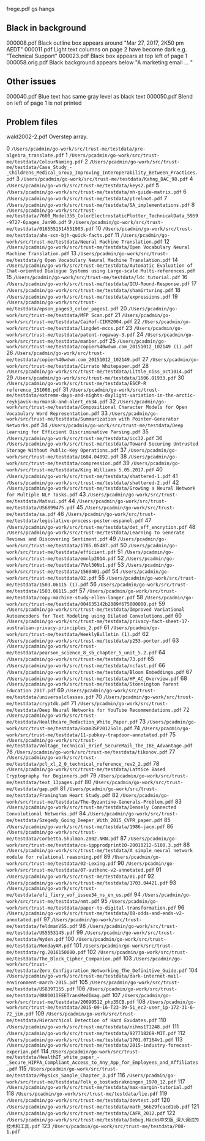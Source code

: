 frege.pdf gs hangs

Black in background
-------------------
000008.pdf Black outline box appears around "Mar 27, 2017, 2K50 pm AEDT"
000011.pdf Light text columns on page 2 have become dark e.g. "Technical Support"
000023.pdf Black box appears at top left of page 1
000058.orig.pdf  Black background appears below "A marketing email ... "

Other issues
------------
000040.pdf Blue text has same gray level as black text
000050.pdf Blend on left of page 1 is not printed


Problem files
-------------
wald2002-2.pdf  Overstep array.

 0 `/Users/pcadmin/go-work/src/trust-me/testdata/pre-algebra_translate.pdf`
  1 `/Users/pcadmin/go-work/src/trust-me/testdata/ColourNaming.pdf`
  2 `/Users/pcadmin/go-work/src/trust-me/testdata/Case_Study_-_Childrens_Medical_Group_Improving_Interoperability_Between_Practices.pdf`
  3 `/Users/pcadmin/go-work/src/trust-me/testdata/Kahng_DAC_98.pdf`
  4 `/Users/pcadmin/go-work/src/trust-me/testdata/keys2.pdf`
  5 `/Users/pcadmin/go-work/src/trust-me/testdata/mh-guide-matrix.pdf`
  6 `/Users/pcadmin/go-work/src/trust-me/testdata/ptrelnot.pdf`
  7 `/Users/pcadmin/go-work/src/trust-me/testdata/SA_implementations.pdf`
  8 `/Users/pcadmin/go-work/src/trust-me/testdata/7600_Model355_ColorElectrostaticPlotter_TechnicalData_5959-9727-6pages_Jan90.pdf`
  9 `/Users/pcadmin/go-work/src/trust-me/testdata/0165551514551903.pdf`
 10 `/Users/pcadmin/go-work/src/trust-me/testdata/ahs-scn-bjh-quick-facts.pdf`
 11 `/Users/pcadmin/go-work/src/trust-me/testdata/Neural Machine Translation.pdf`
 12 `/Users/pcadmin/go-work/src/trust-me/testdata/Open Vocabulary Neural Machine Translation.pdf`
 13 `/Users/pcadmin/go-work/src/trust-me/testdata/g Open Vocabulary Neural Machine Translation.pdf`
 14 `/Users/pcadmin/go-work/src/trust-me/testdata/Automatic Evaluation of Chat-oriented Dialogue Systems using Large-scale Multi-references.pdf`
 15 `/Users/pcadmin/go-work/src/trust-me/testdata/ldc_tutorial.pdf`
 16 `/Users/pcadmin/go-work/src/trust-me/testdata/ICU-Round-Response.pdf`
 17 `/Users/pcadmin/go-work/src/trust-me/testdata/shamirturing.pdf`
 18 `/Users/pcadmin/go-work/src/trust-me/testdata/expressions.pdf`
 19 `/Users/pcadmin/go-work/src/trust-me/testdata/epson_pages3_color_pages1.pdf`
 20 `/Users/pcadmin/go-work/src/trust-me/testdata/MFP Scan.pdf`
 21 `/Users/pcadmin/go-work/src/trust-me/testdata/CaiHof-CIKM2004.pdf`
 22 `/Users/pcadmin/go-work/src/trust-me/testdata/lingdet-mccs.pdf`
 23 `/Users/pcadmin/go-work/src/trust-me/testdata/patent-rogaway-3.pdf`
 24 `/Users/pcadmin/go-work/src/trust-me/testdata/manber.pdf`
 25 `/Users/pcadmin/go-work/src/trust-me/testdata/copier%40wdwm.com_20151012_102149 (1).pdf`
 26 `/Users/pcadmin/go-work/src/trust-me/testdata/copier%40wdwm.com_20151012_102149.pdf`
 27 `/Users/pcadmin/go-work/src/trust-me/testdata/Cirrato Whitepaper.pdf`
 28 `/Users/pcadmin/go-work/src/trust-me/testdata/Little_niss_oct1014.pdf`
 29 `/Users/pcadmin/go-work/src/trust-me/testdata/1606.01933.pdf`
 30 `/Users/pcadmin/go-work/src/trust-me/testdata/ESCP-R reference_151008.pdf`
 31 `/Users/pcadmin/go-work/src/trust-me/testdata/extreme-days-and-nights-daylight-variation-in-the-arctic-reykjavik-murmansk-and-alert_e634.pdf`
 32 `/Users/pcadmin/go-work/src/trust-me/testdata/Compositional Character Models for Open Vocabulary Word Representation.pdf`
 33 `/Users/pcadmin/go-work/src/trust-me/testdata/Summarization with Pointer-Generator Networks.pdf`
 34 `/Users/pcadmin/go-work/src/trust-me/testdata/Deep Learning for Efficient Discriminative Parsing.pdf`
 35 `/Users/pcadmin/go-work/src/trust-me/testdata/icc32.pdf`
 36 `/Users/pcadmin/go-work/src/trust-me/testdata/Toward Securing Untrusted Storage Without Public-Key Operations.pdf`
 37 `/Users/pcadmin/go-work/src/trust-me/testdata/1604.04892.pdf`
 38 `/Users/pcadmin/go-work/src/trust-me/testdata/compression.pdf`
 39 `/Users/pcadmin/go-work/src/trust-me/testdata/King Williams 5.05.2017.pdf`
 40 `/Users/pcadmin/go-work/src/trust-me/testdata/shattered-1.pdf`
 41 `/Users/pcadmin/go-work/src/trust-me/testdata/shattered-2.pdf`
 42 `/Users/pcadmin/go-work/src/trust-me/testdata/Growing a Neural Network for Multiple NLP Tasks.pdf`
 43 `/Users/pcadmin/go-work/src/trust-me/testdata/Matsui.pdf`
 44 `/Users/pcadmin/go-work/src/trust-me/testdata/US6899475.pdf`
 45 `/Users/pcadmin/go-work/src/trust-me/testdata/sa.pdf`
 46 `/Users/pcadmin/go-work/src/trust-me/testdata/legislative-process-poster-espanol.pdf`
 47 `/Users/pcadmin/go-work/src/trust-me/testdata/det_eff_encrytion.pdf`
 48 `/Users/pcadmin/go-work/src/trust-me/testdata/Learning to Generate Reviews and Discovering Sentiment.pdf`
 49 `/Users/pcadmin/go-work/src/trust-me/testdata/1705.05487.pdf`
 50 `/Users/pcadmin/go-work/src/trust-me/testdata/efficient.pdf`
 51 `/Users/pcadmin/go-work/src/trust-me/testdata/emnlp2014.pdf`
 52 `/Users/pcadmin/go-work/src/trust-me/testdata/7Vol30No1.pdf`
 53 `/Users/pcadmin/go-work/src/trust-me/testdata/1560401.pdf`
 54 `/Users/pcadmin/go-work/src/trust-me/testdata/02.pdf`
 55 `/Users/pcadmin/go-work/src/trust-me/testdata/1503.06115 (1).pdf`
 56 `/Users/pcadmin/go-work/src/trust-me/testdata/1503.06115.pdf`
 57 `/Users/pcadmin/go-work/src/trust-me/testdata/copy-machine-study-ellen-langer.pdf`
 58 `/Users/pcadmin/go-work/src/trust-me/testdata/004635142b2089f675000000.pdf`
 59 `/Users/pcadmin/go-work/src/trust-me/testdata/Improved Variational Autoencoders for Text Modeling using Dilated Convolutions.pdf`
 60 `/Users/pcadmin/go-work/src/trust-me/testdata/privacy-fact-sheet-17-australian-privacy-principles_2.pdf`
 61 `/Users/pcadmin/go-work/src/trust-me/testdata/WeeklyBulletin (1).pdf`
 62 `/Users/pcadmin/go-work/src/trust-me/testdata/p253-porter.pdf`
 63 `/Users/pcadmin/go-work/src/trust-me/testdata/pearson_science_8_sb_chapter_5_unit_5.2.pdf`
 64 `/Users/pcadmin/go-work/src/trust-me/testdata/73.pdf`
 65 `/Users/pcadmin/go-work/src/trust-me/testdata/ncfast.pdf`
 66 `/Users/pcadmin/go-work/src/trust-me/testdata/Bloom Embeddings.pdf`
 67 `/Users/pcadmin/go-work/src/trust-me/testdata/HP_AC_Overview.pdf`
 68 `/Users/pcadmin/go-work/src/trust-me/testdata/Stonnington Parent Education 2017.pdf`
 69 `/Users/pcadmin/go-work/src/trust-me/testdata/universalclasses.pdf`
 70 `/Users/pcadmin/go-work/src/trust-me/testdata/cryptdb.pdf`
 71 `/Users/pcadmin/go-work/src/trust-me/testdata/Deep Neural Networks for YouTube Recommendations.pdf`
 72 `/Users/pcadmin/go-work/src/trust-me/testdata/Healthcare_Redaction_White_Paper.pdf`
 73 `/Users/pcadmin/go-work/src/trust-me/testdata/Exam3SP2012Soln.pdf`
 74 `/Users/pcadmin/go-work/src/trust-me/testdata/11-pubkey-trapdoor-annotated.pdf`
 75 `/Users/pcadmin/go-work/src/trust-me/testdata/Voltage_Technical_Brief_SecureMail_The_IBE_Advantage.pdf`
 76 `/Users/pcadmin/go-work/src/trust-me/testdata/tikonov.pdf`
 77 `/Users/pcadmin/go-work/src/trust-me/testdata/pcl_xl_2_0_technical_reference_rev2_2.pdf`
 78 `/Users/pcadmin/go-work/src/trust-me/testdata/Lattice Based Cryptography for Beginners.pdf`
 79 `/Users/pcadmin/go-work/src/trust-me/testdata/text_13pages.pdf`
 80 `/Users/pcadmin/go-work/src/trust-me/testdata/gap.pdf`
 81 `/Users/pcadmin/go-work/src/trust-me/testdata/Framingham Heart Study.pdf`
 82 `/Users/pcadmin/go-work/src/trust-me/testdata/The-Byzantine-Generals-Problem.pdf`
 83 `/Users/pcadmin/go-work/src/trust-me/testdata/Densely Connected Convolutional Networks.pdf`
 84 `/Users/pcadmin/go-work/src/trust-me/testdata/Szegedy_Going_Deeper_With_2015_CVPR_paper.pdf`
 85 `/Users/pcadmin/go-work/src/trust-me/testdata/1986-jacm.pdf`
 86 `/Users/pcadmin/go-work/src/trust-me/testdata/Corbetta.Shulman.2002.NRN.pdf`
 87 `/Users/pcadmin/go-work/src/trust-me/testdata/cs-ippprodprint10-20010212-5100.3.pdf`
 88 `/Users/pcadmin/go-work/src/trust-me/testdata/A simple neural network module for relational reasoning.pdf`
 89 `/Users/pcadmin/go-work/src/trust-me/testdata/02-Lexing.pdf`
 90 `/Users/pcadmin/go-work/src/trust-me/testdata/07-authenc-v2-annotated.pdf`
 91 `/Users/pcadmin/go-work/src/trust-me/testdata/01.pdf`
 92 `/Users/pcadmin/go-work/src/trust-me/testdata/1703.04421.pdf`
 93 `/Users/pcadmin/go-work/src/trust-me/testdata/efi_fiery_wof_issue34_ns_en_us.pdf`
 94 `/Users/pcadmin/go-work/src/trust-me/testdata/nmt.pdf`
 95 `/Users/pcadmin/go-work/src/trust-me/testdata/paper-to-digital-transformation.pdf`
 96 `/Users/pcadmin/go-work/src/trust-me/testdata/08-odds-and-ends-v2-annotated.pdf`
 97 `/Users/pcadmin/go-work/src/trust-me/testdata/feldmanVSS.pdf`
 98 `/Users/pcadmin/go-work/src/trust-me/testdata/US5553145.pdf`
 99 `/Users/pcadmin/go-work/src/trust-me/testdata/Wyden.pdf`
100 `/Users/pcadmin/go-work/src/trust-me/testdata/MondayAM.pdf`
101 `/Users/pcadmin/go-work/src/trust-me/testdata/rg.2016150080.pdf`
102 `/Users/pcadmin/go-work/src/trust-me/testdata/The_Block_Cipher_Companion.pdf`
103 `/Users/pcadmin/go-work/src/trust-me/testdata/Zero_Configuration_Networking_The_Definitive_Guide.pdf`
104 `/Users/pcadmin/go-work/src/trust-me/testdata/dark-internet-mail-environment-march-2015.pdf`
105 `/Users/pcadmin/go-work/src/trust-me/testdata/US8397155.pdf`
106 `/Users/pcadmin/go-work/src/trust-me/testdata/080101IEEETransMedImag.pdf`
107 `/Users/pcadmin/go-work/src/trust-me/testdata/20090512_php35CB.pdf`
108 `/Users/pcadmin/go-work/src/trust-me/testdata/2015-09-16-T23-39-51_ec2-user_ip-172-31-6-72_jim.pdf`
109 `/Users/pcadmin/go-work/src/trust-me/testdata/Hierarchical Detection of Hard Exudates.pdf`
110 `/Users/pcadmin/go-work/src/trust-me/testdata/nihms171248.pdf`
111 `/Users/pcadmin/go-work/src/trust-me/testdata/927718269-MIT.pdf`
112 `/Users/pcadmin/go-work/src/trust-me/testdata/1701.07164v1.pdf`
113 `/Users/pcadmin/go-work/src/trust-me/testdata/2015-industry-forecast-experian.pdf`
114 `/Users/pcadmin/go-work/src/trust-me/testdata/HealthIT_white_paper_-_Secure_HIPPA_Compliant_Access_to_Any_App_for_Employees_and_Affiliates.pdf`
115 `/Users/pcadmin/go-work/src/trust-me/testdata/Physics_Sample_Chapter_3.pdf`
116 `/Users/pcadmin/go-work/src/trust-me/testdata/Folk_o_bostadsrakningen_1970_12.pdf`
117 `/Users/pcadmin/go-work/src/trust-me/testdata/max-margin-tutorial.pdf`
118 `/Users/pcadmin/go-work/src/trust-me/testdata/lie.pdf`
119 `/Users/pcadmin/go-work/src/trust-me/testdata/devtest.pdf`
120 `/Users/pcadmin/go-work/src/trust-me/testdata/math_56b29fcacd1eb.pdf`
121 `/Users/pcadmin/go-work/src/trust-me/testdata/CAFR_2012.pdf`
122 `/Users/pcadmin/go-work/src/trust-me/testdata/Debug.Hacks中文版_深入调试的技术和工具.pdf`
123 `/Users/pcadmin/go-work/src/trust-me/testdata/P08-1.pdf`
